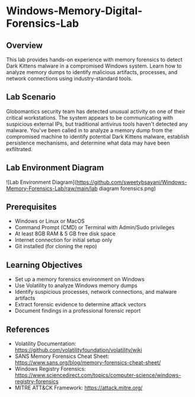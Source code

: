 # Windows-Memory-Digital-Forensics-Lab

## Overview
This lab provides hands-on experience with memory forensics to detect Dark Kittens malware in a compromised Windows system. Learn how to analyze memory dumps to identify malicious artifacts, processes, and network connections using industry-standard tools.

## Lab Scenario

Globomantics security team has detected unusual activity on one of their critical workstations. The system appears to be communicating with suspicious external IPs, but traditional antivirus tools haven't detected any malware. You've been called in to analyze a memory dump from the compromised machine to identify potential Dark Kittens malware, establish persistence mechanisms, and determine what data may have been exfiltrated.

## Lab Environment Diagram

![Lab Environment Diagram](https://github.com/sweetybsayani/Windows-Memory-Forensics-Lab/raw/main/lab diagram forensics.png)

## Prerequisites

- Windows or Linux or MacOS 
- Command Prompt (CMD) or Terminal with Admin/Sudo privileges
- At least 8GB RAM & 5 GB free disk space
- Internet connection for initial setup only
- Git installed (for cloning the repo)

## Learning Objectives

- Set up a memory forensics environment on Windows
- Use Volatility to analyze Windows memory dumps
- Identify suspicious processes, network connections, and malware artifacts
- Extract forensic evidence to determine attack vectors
- Document findings in a professional forensic report

## References

- Volatility Documentation: https://github.com/volatilityfoundation/volatility/wiki
- SANS Memory Forensics Cheat Sheet: https://www.sans.org/blog/memory-forensics-cheat-sheet/
- Windows Registry Forensics: https://www.sciencedirect.com/topics/computer-science/windows-registry-forensics
- MITRE ATT&CK Framework: https://attack.mitre.org/

